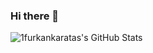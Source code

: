 ### Hi there 👋

  <img align="left" alt="1furkankaratas's GitHub Stats" src="https://github-readme-stats.vercel.app/api?username=1furkankaratas&show_icons=true&hide_border=false&title_color=ff652f&icon_color=FFE400&bg_color=09131B&text_color=ffffff&border_color=0c1a25" />
